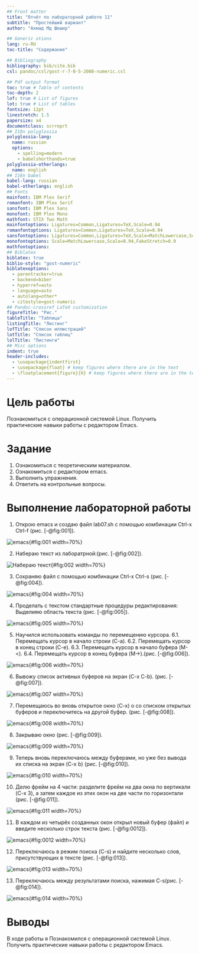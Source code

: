 ```yaml
---
## Front matter
title: "Oтчёт по лабораторной работе 11"
subtitle: "Простейший вариант"
author: "Ахмад Мд Шешир"

## Generic otions
lang: ru-RU
toc-title: "Содержание"

## Bibliography
bibliography: bib/cite.bib
csl: pandoc/csl/gost-r-7-0-5-2008-numeric.csl

## Pdf output format
toc: true # Table of contents
toc-depth: 2
lof: true # List of figures
lot: true # List of tables
fontsize: 12pt
linestretch: 1.5
papersize: a4
documentclass: scrreprt
## I18n polyglossia
polyglossia-lang:
  name: russian
  options:
	- spelling=modern
	- babelshorthands=true
polyglossia-otherlangs:
  name: english
## I18n babel
babel-lang: russian
babel-otherlangs: english
## Fonts
mainfont: IBM Plex Serif
romanfont: IBM Plex Serif
sansfont: IBM Plex Sans
monofont: IBM Plex Mono
mathfont: STIX Two Math
mainfontoptions: Ligatures=Common,Ligatures=TeX,Scale=0.94
romanfontoptions: Ligatures=Common,Ligatures=TeX,Scale=0.94
sansfontoptions: Ligatures=Common,Ligatures=TeX,Scale=MatchLowercase,Scale=0.94
monofontoptions: Scale=MatchLowercase,Scale=0.94,FakeStretch=0.9
mathfontoptions:
## Biblatex
biblatex: true
biblio-style: "gost-numeric"
biblatexoptions:
  - parentracker=true
  - backend=biber
  - hyperref=auto
  - language=auto
  - autolang=other*
  - citestyle=gost-numeric
## Pandoc-crossref LaTeX customization
figureTitle: "Рис."
tableTitle: "Таблица"
listingTitle: "Листинг"
lofTitle: "Список иллюстраций"
lotTitle: "Список таблиц"
lolTitle: "Листинги"
## Misc options
indent: true
header-includes:
  - \usepackage{indentfirst}
  - \usepackage{float} # keep figures where there are in the text
  - \floatplacement{figure}{H} # keep figures where there are in the text
---
```


# Цель работы

Познакомиться с операционной системой Linux. Получить практические навыки работы с редактором Emacs.

# Задание

1. Ознакомиться с теоретическим материалом.
2. Ознакомиться с редактором emacs.
3. Выполнить упражнения.
4. Ответить на контрольные вопросы.


# Выполнение лабораторной работы

1. Открою emacs и создаю файл lab07.sh с помощью комбинации Ctrl-x Ctrl-f (рис. [-@fig:001]).

![emacs](image/1.png){#fig:001 width=70%}

2. Набераю текст из лаборатрной:(рис. [-@fig:002]).

![Набераю текст ](image/2.png){#fig:002 width=70%}

3. Сохраняю файл с помощью комбинации Ctrl-x Ctrl-s (рис. [-@fig:004]).

![emacs](image/3.png){#fig:004 width=70%}

4. Проделать с текстом стандартные процедуры редактирования: Выделияю область текста (рис. [-@fig:005]).

![emacs](image/4.png){#fig:005 width=70%}

5. Научился использовать команды по перемещению курсора.
6.1. Перемещать курсор в начало строки (C-a).
6.2. Перемещать курсор в конец строки (C-e).
6.3. Перемещать курсор в начало буфера (M-<).
6.4. Перемещать курсор в конец буфера (M->).(рис. [-@fig:006]).

![emacs](image/5.png){#fig:006 width=70%}

6. Вывожу список активных буферов на экран (C-x C-b). (рис. [-@fig:007]).

![emacs](image/6.png){#fig:007 width=70%}

7.  Перемещаюсь во вновь открытое окно (C-x) o со списком открытых буферов
и переключитесь на другой буфер.
(рис. [-@fig:008]).

![emacs](image/7.png){#fig:008 width=70%}

8.  Закрываю окно (рис. [-@fig:009]).

![emacs](image/8.png){#fig:009 width=70%}

9.  Теперь вновь переключаюсь между буферами, но уже без вывода их списка на экран (C-x b) (рис. [-@fig:010]).

![emacs](image/9.png){#fig:010 width=70%}

10. Делю фрейм на 4 части: разделите фрейм на два окна по вертикали (C-x 3),
а затем каждое из этих окон на две части по горизонтали (рис. [-@fig:011]).

![emacs](image/10.png){#fig:011 width=70%}

11. В каждом из четырёх созданных окон открыл новый буфер (файл) и введите несколько строк текста (рис. [-@fig:0012]).

![emacs](image/11.png){#fig:0012 width=70%}

12. Переключаюсь в режим поиска (C-s) и найдите несколько слов, присутствующих
в тексте (рис. [-@fig:013]).

![emacs](image/12.png){#fig:013 width=70%}

13. Переключаюсь между результатами поиска, нажимая C-s(рис. [-@fig:014]).

![emacs](image/13.png){#fig:014 width=70%}


# Выводы

В ходе работы я 
Познакомился с операционной системой Linux. Получить практические навыки работы с редактором Emacs.


